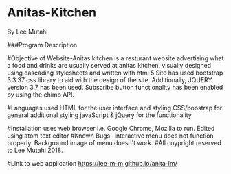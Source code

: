 # Anitas-Kitchen
By Lee Mutahi

###Program Description

#Objective of Website-Anitas kitchen is a resturant website advertising what a food and drinks are usually served at anitas kitchen, visually designed using cascading stylesheets and written with html 5.Site has used bootstrap 3.3.37 css library to aid with the design of the site. Additionally, JQUERY version 3.7 has been used. Subscribe button functionality has been enabled by using the chimp API.

#Languages used HTML for the user interface and styling CSS/boostrap for general additional styling javaScript & jQuery for the functionality

#Installation uses web browser i.e. Google Chrome, Mozilla to run. Edited using atom text editor
#Known Bugs- Interactive menu does not function properly. Background image of menu doesn't work.
#All coypright reserved to Lee Mutahi 2018.

#Link to web application  https://lee-m-m.github.io/anita-lm/
